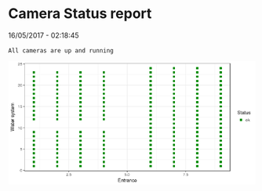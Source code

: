 Camera Status report
================
16/05/2017 - 02:18:45

    All cameras are up and running

![](camreport_files/figure-markdown_github/unnamed-chunk-2-1.png)
